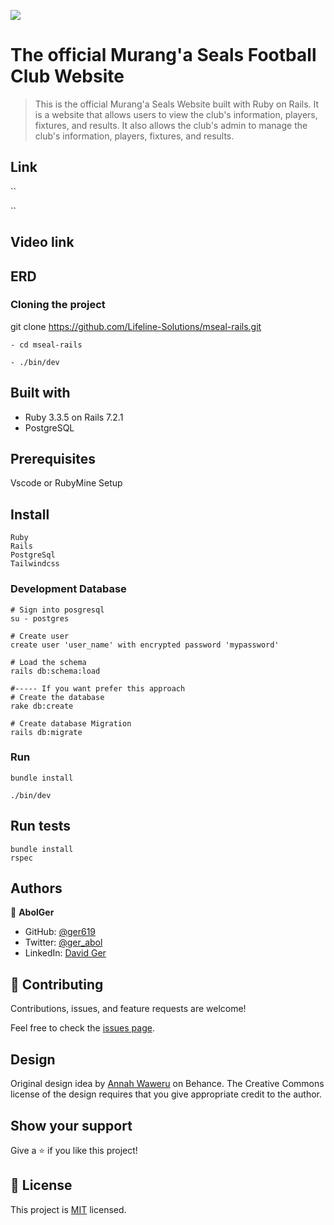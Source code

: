 
![](https://img.shields.io/badge/Microverse-blueviolet)
# The official Murang'a Seals Football Club Website

>This is the official Murang'a Seals Website built with Ruby on Rails. It is a website that allows users to view the club's information, players, fixtures, and results. It also allows the club's admin to manage the club's information, players, fixtures, and results.

## Link
``

``
## Video link



## ERD


### Cloning the project

git clone https://github.com/Lifeline-Solutions/mseal-rails.git <Your-Build-Directory>
``` 
- cd mseal-rails

- ./bin/dev
```


## Built with
- Ruby 3.3.5 on Rails 7.2.1
- PostgreSQL

## Prerequisites

Vscode or RubyMine
Setup

## Install
    Ruby
    Rails
    PostgreSql
    Tailwindcss

### Development Database

```
# Sign into posgresql
su - postgres

# Create user
create user 'user_name' with encrypted password 'mypassword'

# Load the schema
rails db:schema:load

#----- If you want prefer this approach
# Create the database
rake db:create

# Create database Migration
rails db:migrate
```

### Run

```
bundle install

./bin/dev
```

## Run tests
```
bundle install
rspec
```

## Authors

👤 **AbolGer**

- GitHub: [@ger619](https://github.com/ger619)
- Twitter: [@ger_abol](https://twitter.com/ger_abol)
- LinkedIn: [David Ger](https://linkedin.com/in/david-ger-426b4576)


## 🤝 Contributing

Contributions, issues, and feature requests are welcome!

Feel free to check the [issues page](https://github.com/Lifeline-Solutions/mseal-rails/issues).

## Design

Original design idea by [Annah Waweru](https://www.figma.com/file/6zsi1cWfC3PzQNzxXXuSxI/Website-version-2.0?type=design&node-id=1-2&mode=design) on Behance.
The Creative Commons license of the design requires that you give appropriate credit to the author.
## Show your support

Give a ⭐️ if you like this project!

## 📝 License

This project is [MIT](./MIT.md) licensed.
